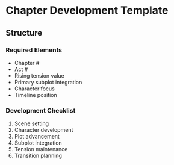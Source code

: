 # Chapter Development Template

## Structure

### Required Elements
- Chapter #
- Act #
- Rising tension value
- Primary subplot integration
- Character focus
- Timeline position

### Development Checklist
1. Scene setting
2. Character development
3. Plot advancement
4. Subplot integration
5. Tension maintenance
6. Transition planning